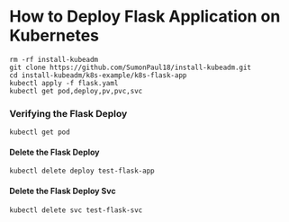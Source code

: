 # How to Deploy Flask Application on Kubernetes

~~~
rm -rf install-kubeadm
git clone https://github.com/SumonPaul18/install-kubeadm.git
cd install-kubeadm/k8s-example/k8s-flask-app
kubectl apply -f flask.yaml
kubectl get pod,deploy,pv,pvc,svc
~~~

### Verifying the Flask Deploy
~~~
kubectl get pod
~~~
#### Delete the Flask Deploy
~~~
kubectl delete deploy test-flask-app
~~~
#### Delete the Flask Deploy Svc
~~~
kubectl delete svc test-flask-svc
~~~
#### 

#

